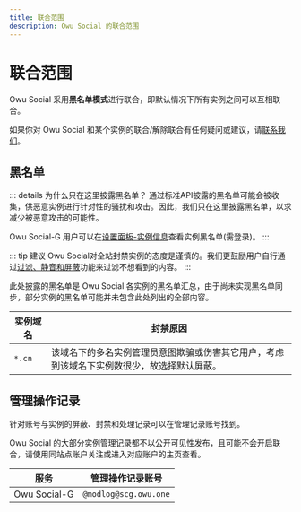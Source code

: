 ```yaml
---
title: 联合范围
description: Owu Social 的联合范围
---
```


# 联合范围

Owu Social 采用**黑名单模式**进行联合，即默认情况下所有实例之间可以互相联合。

如果你对 Owu Social 和某个实例的联合/解除联合有任何疑问或建议，请[联系我们](/contact.md)。

## 黑名单

::: details 为什么只在这里披露黑名单？
通过标准API披露的黑名单可能会被收集，供恶意实例进行针对性的骚扰和攻击。因此，我们只在这里披露黑名单，以求减少被恶意攻击的可能性。

Owu Social-G 用户可以在[设置面板-实例信息](https://scg.owu.one/settings/user/instance-info)查看实例黑名单(需登录)。
:::

::: tip 建议
Owu Social对全站封禁实例的态度是谨慎的。我们更鼓励用户自行通过[过滤、静音和屏蔽](/guide/filter.md)功能来过滤不想看到的内容。
:::

此处披露的黑名单是 Owu Social 各实例的黑名单汇总，由于尚未实现黑名单同步，部分实例的黑名单可能并未包含此处列出的全部内容。

| 实例域名 | 封禁原因 |
| -------- | -------- |
| `*.cn`     | 该域名下的多名实例管理员意图欺骗或伤害其它用户，考虑到该域名下实例数很少，故选择默认屏蔽。 |

## 管理操作记录

针对账号与实例的屏蔽、封禁和处理记录可以在管理记录账号找到。

Owu Social 的大部分实例管理记录都不以公开可见性发布，且可能不会开启联合，请使用同站点账户关注或进入对应账户的主页查看。

| 服务 | 管理操作记录账号 |
| --- | --- |
| Owu Social-G | `@modlog@scg.owu.one` |
